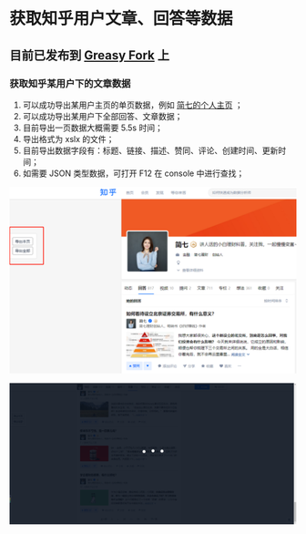 # 获取知乎用户文章、回答等数据

## 目前已发布到 [Greasy Fork](https://greasyfork.org/zh-CN/scripts/432443-%E8%8E%B7%E5%8F%96%E7%9F%A5%E4%B9%8E%E7%94%A8%E6%88%B7%E6%96%87%E7%AB%A0-%E5%9B%9E%E7%AD%94%E7%AD%89%E6%95%B0%E6%8D%AE) 上

### 获取知乎某用户下的文章数据

1. 可以成功导出某用户主页的单页数据，例如 [简七的个人主页](https://www.zhihu.com/people/jane7ducai/answers) ；
2. 可以成功导出某用户下全部回答、文章数据；
3. 目前导出一页数据大概需要 5.5s 时间；
4. 导出格式为 xslx 的文件；
5. 目前导出数据字段有：标题、链接、描述、赞同、评论、创建时间、更新时间；
6. 如需要 JSON 类型数据，可打开 F12 在 console 中进行查找；

![导出按钮](./img/jane7_1.png)

![导出-loading](./img/jane7_2.png)